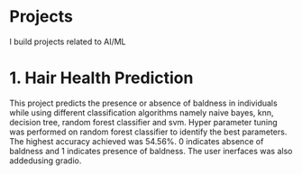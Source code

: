 # Projects
I build projects related to AI/ML

# 1. Hair Health Prediction
This project predicts the presence or absence of baldness in individuals while using different classification algorithms namely naive bayes, knn, decision tree, random forest classifier and svm. Hyper parameter tuning was performed on random forest classifier to identify the best parameters. The highest accuracy achieved was 54.56%. 0 indicates absence of baldness and 1 indicates presence of baldness. The user inerfaces was also addedusing gradio.
